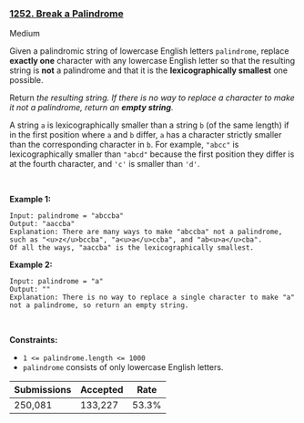 ### [1252. Break a Palindrome](https://leetcode.com/problems/break-a-palindrome/)

Medium

Given a palindromic string of lowercase English letters `` palindrome ``, replace __exactly one__ character with any lowercase English letter so that the resulting string is __not__ a palindrome and that it is the __lexicographically smallest__ one possible.

Return _the resulting string. If there is no way to replace a character to make it not a palindrome, return an __empty string__._

A string `` a `` is lexicographically smaller than a string `` b `` (of the same length) if in the first position where `` a `` and `` b `` differ, `` a `` has a character strictly smaller than the corresponding character in `` b ``. For example, `` "abcc" `` is lexicographically smaller than `` "abcd" `` because the first position they differ is at the fourth character, and `` 'c' `` is smaller than `` 'd' ``.

 

<strong class="example">Example 1:</strong>

```
Input: palindrome = "abccba"
Output: "aaccba"
Explanation: There are many ways to make "abccba" not a palindrome, such as "<u>z</u>bccba", "a<u>a</u>ccba", and "ab<u>a</u>cba".
Of all the ways, "aaccba" is the lexicographically smallest.
```

<strong class="example">Example 2:</strong>

```
Input: palindrome = "a"
Output: ""
Explanation: There is no way to replace a single character to make "a" not a palindrome, so return an empty string.
```

 

__Constraints:__

*   `` 1 <= palindrome.length <= 1000 ``
*   `` palindrome `` consists of only lowercase English letters.

| Submissions    | Accepted     | Rate   |
| -------------- | ------------ | ------ |
| 250,081 | 133,227 | 53.3% |